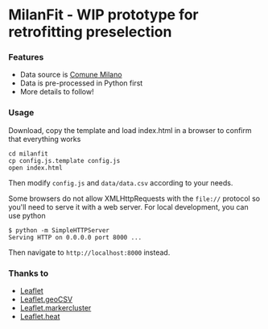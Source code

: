 # MilanFit - WIP prototype for retrofitting preselection

### Features
* Data source is [Comune Milano](https://dati.comune.milano.it/dataset/ds623_database_cened2__certificazione_energetica_degli_edifici_nel) 
* Data is pre-processed in Python first
* More details to follow!

### Usage
Download, copy the template and load index.html in a browser to confirm that everything works

```
cd milanfit
cp config.js.template config.js
open index.html
```

Then modify `config.js` and `data/data.csv` according to your needs.

Some browsers do not allow XMLHttpRequests with the `file://` protocol so you'll need to serve it with a web server. For local development, you can use python

```
$ python -m SimpleHTTPServer
Serving HTTP on 0.0.0.0 port 8000 ...
```
Then navigate to `http://localhost:8000` instead.

### Thanks to

* [Leaflet](https://github.com/Leaflet/Leaflet)
* [Leaflet.geoCSV](https://github.com/joker-x/Leaflet.geoCSV)
* [Leaflet.markercluster](https://github.com/Leaflet/Leaflet.markercluster)
* [Leaflet.heat](https://github.com/Leaflet/Leaflet.heat)
